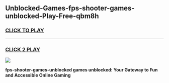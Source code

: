 
## Unblocked-Games-fps-shooter-games-unblocked-Play-Free-qbm8h
<h3>
<a href="https://premium76.site?title=fps-shooter-games-unblocked&ref=20M">CLICK TO PLAY</a></h3>
<hr>

<h3>
<a href="https://premium76.site?title=fps-shooter-games-unblocked&ref=20M">CLICK 2 PLAY</a>
  
</h3>

<a href="https://premium76.site?title=fps-shooter-games-unblocked&ref=19M"><img src="https://clearcache.store/games.png"></a>


**fps-shooter-games-unblocked games unblocked: Your Gateway to Fun and Accessible Online Gaming**
